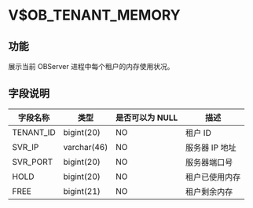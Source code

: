 V$OB_TENANT_MEMORY 
=======================================

功能 
-----------------------

展示当前 OBServer 进程中每个租户的内存使用状况。

字段说明 
-------------------------



|   字段名称    |     类型      | 是否可以为 NULL |    描述     |
|-----------|-------------|------------|-----------|
| TENANT_ID | bigint(20)  | NO         | 租户 ID     |
| SVR_IP    | varchar(46) | NO         | 服务器 IP 地址 |
| SVR_PORT  | bigint(20)  | NO         | 服务器端口号    |
| HOLD      | bigint(20)  | NO         | 租户已使用内存   |
| FREE      | bigint(21)  | NO         | 租户剩余内存    |



